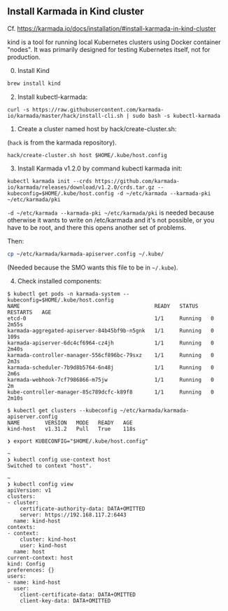 ## Install Karmada in Kind cluster

Cf. <https://karmada.io/docs/installation/#install-karmada-in-kind-cluster>

kind is a tool for running local Kubernetes clusters using Docker container "nodes". It was primarily designed for testing Kubernetes itself, not for production.

0) Install Kind

```bash
brew install kind
```

2) Install kubectl-karmada:

```
curl -s https://raw.githubusercontent.com/karmada-io/karmada/master/hack/install-cli.sh | sudo bash -s kubectl-karmada
```

1) Create a cluster named host by hack/create-cluster.sh:

(`hack` is from the karmada repository).

```
hack/create-cluster.sh host $HOME/.kube/host.config
```

3) Install Karmada v1.2.0 by command kubectl karmada init:

```
kubectl karmada init --crds https://github.com/karmada-io/karmada/releases/download/v1.2.0/crds.tar.gz --kubeconfig=$HOME/.kube/host.config -d ~/etc/karmada --karmada-pki ~/etc/karmada/pki
```

`-d ~/etc/karmada --karmada-pki ~/etc/karmada/pki` is needed because otherwise it wants to write on /etc/karmada and it's not possible, or you have to be root, and there this opens another set of problems.

Then:

```bash
cp ~/etc/karmada/karmada-apiserver.config ~/.kube/
```

(Needed because the SMO wants this file to be in `~/.kube`).


4) Check installed components:

```
$ kubectl get pods -n karmada-system --kubeconfig=$HOME/.kube/host.config
NAME                                           READY   STATUS    RESTARTS   AGE
etcd-0                                         1/1     Running   0          2m55s
karmada-aggregated-apiserver-84b45bf9b-n5gnk   1/1     Running   0          109s
karmada-apiserver-6dc4cf6964-cz4jh             1/1     Running   0          2m40s
karmada-controller-manager-556cf896bc-79sxz    1/1     Running   0          2m3s
karmada-scheduler-7b9d8b5764-6n48j             1/1     Running   0          2m6s
karmada-webhook-7cf7986866-m75jw               1/1     Running   0          2m
kube-controller-manager-85c789dcfc-k89f8       1/1     Running   0          2m10s
```

```
$ kubectl get clusters --kubeconfig ~/etc/karmada/karmada-apiserver.config
NAME        VERSION   MODE   READY   AGE
kind-host   v1.31.2   Pull   True    118s
```

```text
❯ export KUBECONFIG="$HOME/.kube/host.config"

~
❯ kubectl config use-context host
Switched to context "host".

~
❯ kubectl config view
apiVersion: v1
clusters:
- cluster:
    certificate-authority-data: DATA+OMITTED
    server: https://192.168.117.2:6443
  name: kind-host
contexts:
- context:
    cluster: kind-host
    user: kind-host
  name: host
current-context: host
kind: Config
preferences: {}
users:
- name: kind-host
  user:
    client-certificate-data: DATA+OMITTED
    client-key-data: DATA+OMITTED
```
